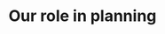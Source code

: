 ---
layout: link
link_url: https://www.historicenvironment.scot/advice-and-support/planning-and-guidance/our-role-in-planning/#development-management_tab
title: Our role in planning
source: Historic Environment Scotland
card: 
petal: Clean Energy
task: Get your strategy right
---